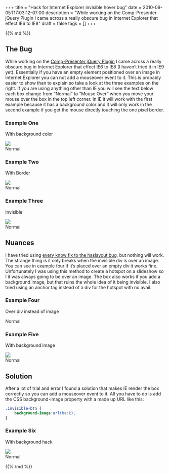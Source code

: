 +++
title = "Hack for Internet Explorer invisible hover bug"
date = 2010-09-05T17:03:12-07:00
description = "While working on the Comp-Presenter jQuery Plugin I came across a really obscure bug in Internet Explorer that effect IE6 to IE8"
draft = false
tags = []
+++

<script src="https://ajax.microsoft.com/ajax/jquery/jquery-1.4.2.min.js" type="text/javascript"></script>
<script src="/files/ie-hover-bug/post.js" type="text/javascript"></script>

<div class="markdown article__column">
{{% md %}}

## The Bug

While working on the [Comp-Presenter jQuery Plugin](/articles/comp-presenter-jquery-plugin/) I came across a really obscure bug in Internet Explorer that effect IE6 to IE8 (I haven’t tried it in IE9 yet). Essentially if you have an empty element positioned over an image in Internet Explorer you can not add a mouseover event to it. This is probably easier to show than to explain so take a look at the three examples on the right. If you are using anything other than IE you will see the text below each box change from “Normal” to “Mouse Over” when you move your mouse over the box in the top left corner. In IE it will work with the first example because it has a background color and it will only work in the second example if you get the mouse directly touching the one pixel border.

<div class="ie-hover-bug__example-container">
  <div class="example one">
    <h3>Example One</h3>
    <p class="small">With background color</p>
    <div class="example__img-wrapper">
      <div class="invisible-btn"></div>
      <div class="visible-box"><img src="/files/ie-hover-bug/bg.gif"></div>
      <div class="alert-box">Normal</div>
    </div>
  </div>
  <div class="example two">
    <h3>Example Two</h3>
    <p class="small">With Border</p>
    <div class="example__img-wrapper">
      <div class="invisible-btn"></div>
      <div class="visible-box"><img src="/files/ie-hover-bug/bg.gif"></div>
      <div class="alert-box">Normal</div>
    </div>
  </div>
  <div class="example three">
    <h3>Example Three</h3>
    <p class="small">Invisible</p>
    <div class="example__img-wrapper">
      <div class="invisible-btn"></div>
      <div class="visible-box"><img src="/files/ie-hover-bug/bg.gif"></div>
      <div class="alert-box">Normal</div>
    </div>
  </div>
</div>

## Nuances

I have tried using [every know fix to the haslayout bug](http://www.satzansatz.de/cssd/onhavinglayout.html), but nothing will work. The strange thing is it only breaks when the invisible div is over an image. You can see in example four if it’s placed over an empty div it works fine. Unfortunately I was using this method to create a hotspot on a slideshow so I it was always going to be over an image. The box also works if you add a background image, but that ruins the whole idea of it being invisible. I also tried using an anchor tag instead of a div for the hotspot with no avail.

<div class="ie-hover-bug__example-container">
  <div class="example four">
    <h3>Example Four</h3>
    <p class="small">Over div instead of image</p>
    <div class="example__img-wrapper">
      <div class="invisible-btn"></div>
      <div class="visible-box with-background"></div>
      <div class="alert-box">Normal</div>
    </div>
  </div>
  <div class="example five">
    <h3>Example Five</h3>
    <p class="small">With background image</p>
    <div class="example__img-wrapper">
      <div class="invisible-btn"></div>
      <div class="visible-box with-background"><img src="/files/ie-hover-bug/bg.gif"></div>
      <div class="alert-box">Normal</div>
    </div>
  </div>
</div>

## Solution

After a lot of trial and error I found a solution that makes IE render the box correctly so you can add a mouseover event to it. All you have to do is add the CSS background-image property with a made up URL like this:

```css
.invisible-btn {
	background-image:url(hack);
}
```

<div class="ie-hover-bug__example-container">
  <div class="example six">
    <h3>Example Six</h3>
    <p class="small">With background hack</p>
    <div class="example__img-wrapper">
      <div class="invisible-btn"></div>
      <div class="visible-box with-background"><img src="/files/ie-hover-bug/bg.gif"></div>
      <div class="alert-box">Normal</div>
    </div>
  </div>
</div>

{{% /md %}}
</div>
